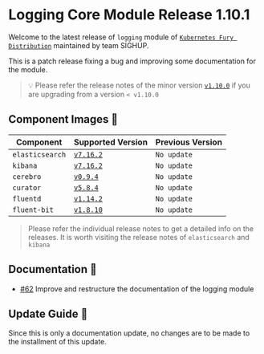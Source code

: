 # Logging Core Module Release 1.10.1

Welcome to the latest release of `logging` module of [`Kubernetes Fury
Distribution`](https://github.com/sighupio/fury-distribution) maintained by team
SIGHUP.

This is a patch release fixing a bug and improving some documentation for the module.

> 💡 Please refer the release notes of the minor version
> [`v1.10.0`](https://github.com/sighupio/fury-kubernetes-logging/releases/tag/v1.10.0)
> if you are upgrading from a version `< v1.10.0`

## Component Images 🚢

| Component       | Supported Version                                                                                      | Previous Version |
|-----------------|--------------------------------------------------------------------------------------------------------|------------------|
| `elasticsearch` | [`v7.16.2`](https://www.elastic.co/guide/en/elasticsearch/reference/current/release-notes-7.16.3.html) | `No update`      |
| `kibana`        | [`v7.16.2`](https://www.elastic.co/guide/en/kibana/current/release-notes-7.16.2.html)                  | `No update`      |
| `cerebro`       | [`v0.9.4`](https://github.com/lmenezes/cerebro/releases/tag/v0.9.4)                                    | `No update`      |
| `curator`       | [`v5.8.4`](https://github.com/elastic/curator/releases/tag/v5.8.4)                                     | `No update`      |
| `fluentd`       | [`v1.14.2`](https://github.com/fluent/fluentd/releases/tag/v1.14.2)                                    | `No update`      |
| `fluent-bit`    | [`v1.8.10`](https://fluentbit.io/announcements/v1.8.10/)                                               | `No update`      |

> Please refer the individual release notes to get a detailed info on the
> releases. It is worth visiting the release notes of `elasticsearch` and `kibana`

## Documentation 📕

- [#62](https://github.com/sighupio/fury-kubernetes-logging/pulls/62) Improve
  and restructure the documentation of the logging module

## Update Guide 🦮

Since this is only a documentation update, no changes are to be made to the installment of this update.
